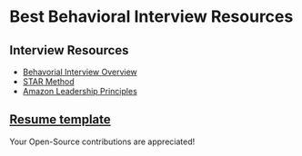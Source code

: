 # Best Behavioral Interview Resources 

## Interview Resources
- [Behavorial Interview Overview](https://www.techinterviewhandbook.org/behavioral-interview/)
- [STAR Method](https://www.themuse.com/advice/star-interview-method)
- [Amazon Leadership Principles](https://www.amazon.jobs/content/en/our-workplace/leadership-principles)

## [Resume template](https://www.overleaf.com/read/gzgzrpszyzyg)

Your Open-Source contributions are appreciated! 

